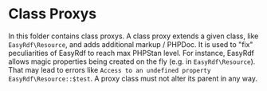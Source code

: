 # Class Proxys

In this folder contains class proxys.
A class proxy extends a given class, like `EasyRdf\Resource`, and adds additional markup / PHPDoc.
It is used to "fix" peculiarities of EasyRdf to reach max PHPStan level.
For instance, EasyRdf allows magic properties being created on the fly (e.g. in `EasyRdf\Resource`).
That may lead to errors like `Access to an undefined property EasyRdf\Resource::$test`.
A proxy class must not alter its parent in any way.
